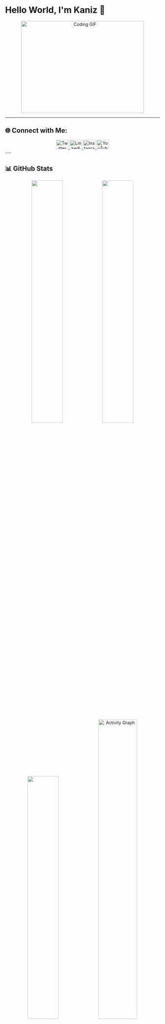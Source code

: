 # Hello World, I'm Kaniz 👋

<div align="center">
  <img alt="Coding GIF" src="https://github.com/arsentieva/arsentieva/blob/main/code.gif?raw=true" width="400" height="300" />
</div>

---

## 🌐 Connect with Me:
<div align="center">
  <a href="https://twitter.com/kanizworks" target="_blank">
    <img src="https://raw.githubusercontent.com/rahuldkjain/github-profile-readme-generator/master/src/images/icons/Social/twitter.svg" alt="Twitter" height="30" width="40" />
  </a>
  <a href="https://linkedin.com/in/kaniz111" target="_blank">
    <img src="https://raw.githubusercontent.com/rahuldkjain/github-profile-readme-generator/master/src/images/icons/Social/linked-in-alt.svg" alt="LinkedIn" height="30" width="40" />
  </a>
  <a href="https://instagram.com/learn_with_kaniz" target="_blank">
    <img src="https://raw.githubusercontent.com/rahuldkjain/github-profile-readme-generator/master/src/images/icons/Social/instagram.svg" alt="Instagram" height="30" width="40" />
  </a>
  <a href="https://www.youtube.com/@KanizFatemaKF" target="_blank">
    <img src="https://raw.githubusercontent.com/rahuldkjain/github-profile-readme-generator/master/src/images/icons/Social/youtube.svg" alt="YouTube" height="30" width="40" />
  </a>
</div>
---

## 📊 GitHub Stats
<div align="center">
 <img src="https://github-readme-streak-stats.herokuapp.com/?user=kaniz-codes&theme=vue-dark&hide_border=true&include_all_commits=true&count_private=true" width="45%"/>
  <img src="https://github-readme-stats.vercel.app/api/top-langs/?username=kaniz-codes&theme=vue-dark&hide_border=true&include_all_commits=true&count_private=true&layout=compact" width="45%"/>
<img src="https://github-readme-stats.vercel.app/api?username=kaniz-codes&theme=vue-dark&hide_border=true&include_all_commits=true&count_private=true" width="45%"/>
 <img src="https://github-readme-activity-graph.vercel.app/graph?username=kaniz-codes&theme=tokyo-night" alt="Activity Graph"width="50%"/>
</div>

---

[![](https://visitcount.itsvg.in/api?id=kaniz-codes&icon=5&color=1)](https://visitcount.itsvg.in)

<!-- Kaniz Fatema -->
